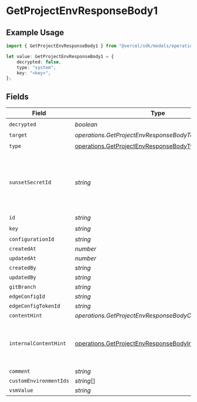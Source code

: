 # GetProjectEnvResponseBody1

## Example Usage

```typescript
import { GetProjectEnvResponseBody1 } from "@vercel/sdk/models/operations";

let value: GetProjectEnvResponseBody1 = {
    decrypted: false,
    type: "system",
    key: "<key>",
};
```

## Fields

| Field                                                                                                                              | Type                                                                                                                               | Required                                                                                                                           | Description                                                                                                                        |
| ---------------------------------------------------------------------------------------------------------------------------------- | ---------------------------------------------------------------------------------------------------------------------------------- | ---------------------------------------------------------------------------------------------------------------------------------- | ---------------------------------------------------------------------------------------------------------------------------------- |
| `decrypted`                                                                                                                        | *boolean*                                                                                                                          | :heavy_check_mark:                                                                                                                 | N/A                                                                                                                                |
| `target`                                                                                                                           | *operations.GetProjectEnvResponseBodyTarget*                                                                                       | :heavy_minus_sign:                                                                                                                 | N/A                                                                                                                                |
| `type`                                                                                                                             | [operations.GetProjectEnvResponseBodyType](../../models/operations/getprojectenvresponsebodytype.md)                               | :heavy_check_mark:                                                                                                                 | N/A                                                                                                                                |
| `sunsetSecretId`                                                                                                                   | *string*                                                                                                                           | :heavy_minus_sign:                                                                                                                 | This is used to identiy variables that have been migrated from type secret to sensitive.                                           |
| `id`                                                                                                                               | *string*                                                                                                                           | :heavy_minus_sign:                                                                                                                 | N/A                                                                                                                                |
| `key`                                                                                                                              | *string*                                                                                                                           | :heavy_check_mark:                                                                                                                 | N/A                                                                                                                                |
| `configurationId`                                                                                                                  | *string*                                                                                                                           | :heavy_minus_sign:                                                                                                                 | N/A                                                                                                                                |
| `createdAt`                                                                                                                        | *number*                                                                                                                           | :heavy_minus_sign:                                                                                                                 | N/A                                                                                                                                |
| `updatedAt`                                                                                                                        | *number*                                                                                                                           | :heavy_minus_sign:                                                                                                                 | N/A                                                                                                                                |
| `createdBy`                                                                                                                        | *string*                                                                                                                           | :heavy_minus_sign:                                                                                                                 | N/A                                                                                                                                |
| `updatedBy`                                                                                                                        | *string*                                                                                                                           | :heavy_minus_sign:                                                                                                                 | N/A                                                                                                                                |
| `gitBranch`                                                                                                                        | *string*                                                                                                                           | :heavy_minus_sign:                                                                                                                 | N/A                                                                                                                                |
| `edgeConfigId`                                                                                                                     | *string*                                                                                                                           | :heavy_minus_sign:                                                                                                                 | N/A                                                                                                                                |
| `edgeConfigTokenId`                                                                                                                | *string*                                                                                                                           | :heavy_minus_sign:                                                                                                                 | N/A                                                                                                                                |
| `contentHint`                                                                                                                      | *operations.GetProjectEnvResponseBodyContentHint*                                                                                  | :heavy_minus_sign:                                                                                                                 | N/A                                                                                                                                |
| `internalContentHint`                                                                                                              | [operations.GetProjectEnvResponseBodyInternalContentHint](../../models/operations/getprojectenvresponsebodyinternalcontenthint.md) | :heavy_minus_sign:                                                                                                                 | Similar to `contentHints`, but should not be exposed to the user.                                                                  |
| `comment`                                                                                                                          | *string*                                                                                                                           | :heavy_minus_sign:                                                                                                                 | N/A                                                                                                                                |
| `customEnvironmentIds`                                                                                                             | *string*[]                                                                                                                         | :heavy_minus_sign:                                                                                                                 | N/A                                                                                                                                |
| `vsmValue`                                                                                                                         | *string*                                                                                                                           | :heavy_minus_sign:                                                                                                                 | N/A                                                                                                                                |